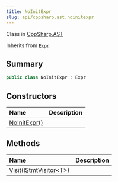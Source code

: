```yaml
---
title: NoInitExpr
slug: api/cppsharp.ast.noinitexpr
---
```

Class in [CppSharp.AST](/api/cppsharp/ast)

Inherits from [`Expr`](/api/cppsharp/ast/expr)

## Summary



```csharp
public class NoInitExpr : Expr
```

## Constructors

|Name|Description|
|:---|:---|
|[NoInitExpr\(\)](/api/cppsharp/ast/noinitexpr//ctor)||

## Methods

|Name|Description|
|:---|:---|
|[Visit\(IStmtVisitor\<T\>\)](/api/cppsharp/ast/noinitexpr/visit)||

